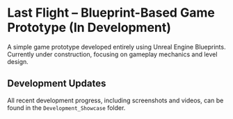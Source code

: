 # Last Flight – Blueprint-Based Game Prototype (In Development)

A simple game prototype developed entirely using Unreal Engine Blueprints. Currently under construction, focusing on gameplay mechanics and level design.

## Development Updates

All recent development progress, including screenshots and videos, can be found in the `Development_Showcase` folder.